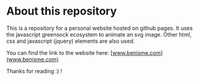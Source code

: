 # About this repository

This is a repository for a personal website hosted on github pages. It uses the javascript greensock ecosystem to animate an svg image. Other html, css and javascript (jquery) elements are also used.

You can find the link to the website here: [www.benisme.com](www.benisme.com)

Thanks for reading :) !

 
